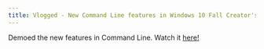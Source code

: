 ```yaml
---
title: Vlogged - New Command Line features in Windows 10 Fall Creator's Update
---
```

Demoed the new features in Command Line. Watch it [here!](https://channel9.msdn.com/Blogs/Seth-Juarez/New-Command-Line-features-in-Windows-10-Fall-Creators-Update)